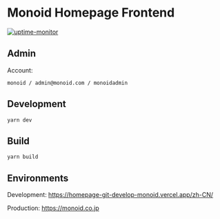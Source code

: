 # Monoid Homepage Frontend
[![uptime-monitor](https://uptime-monitor-staging.herokuapp.com/api/badge/59?rangeTime=7d)](https://uptime-monitor-staging.herokuapp.com/monitoring/websiteStatus/59)

## Admin

Account:

```
monoid / admin@monoid.com / monoidadmin
```

## Development

```
yarn dev
```

## Build

```
yarn build
```

## Environments

Development: https://homepage-git-develop-monoid.vercel.app/zh-CN/

Production: https://monoid.co.jp